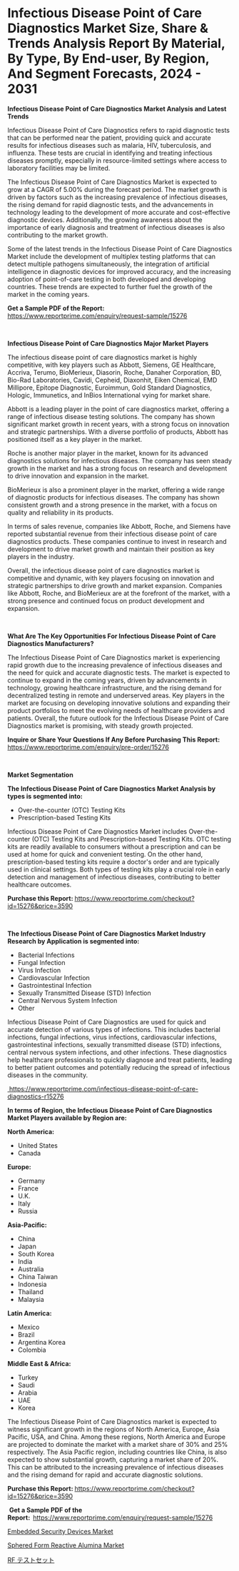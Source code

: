 <p><h1>Infectious Disease Point of Care Diagnostics Market Size, Share & Trends Analysis Report By Material, By Type, By End-user, By Region, And Segment Forecasts, 2024 - 2031</h1></p><p><strong>Infectious Disease Point of Care Diagnostics Market Analysis and Latest Trends</strong></p>
<p><p>Infectious Disease Point of Care Diagnostics refers to rapid diagnostic tests that can be performed near the patient, providing quick and accurate results for infectious diseases such as malaria, HIV, tuberculosis, and influenza. These tests are crucial in identifying and treating infectious diseases promptly, especially in resource-limited settings where access to laboratory facilities may be limited.</p><p>The Infectious Disease Point of Care Diagnostics Market is expected to grow at a CAGR of 5.00% during the forecast period. The market growth is driven by factors such as the increasing prevalence of infectious diseases, the rising demand for rapid diagnostic tests, and the advancements in technology leading to the development of more accurate and cost-effective diagnostic devices. Additionally, the growing awareness about the importance of early diagnosis and treatment of infectious diseases is also contributing to the market growth.</p><p>Some of the latest trends in the Infectious Disease Point of Care Diagnostics Market include the development of multiplex testing platforms that can detect multiple pathogens simultaneously, the integration of artificial intelligence in diagnostic devices for improved accuracy, and the increasing adoption of point-of-care testing in both developed and developing countries. These trends are expected to further fuel the growth of the market in the coming years.</p></p>
<p><strong>Get a Sample PDF of the Report:&nbsp;</strong> <a href="https://www.reportprime.com/enquiry/request-sample/15276">https://www.reportprime.com/enquiry/request-sample/15276</a></p>
<p>&nbsp;</p>
<p><strong>Infectious Disease Point of Care Diagnostics Major Market Players</strong></p>
<p><p>The infectious disease point of care diagnostics market is highly competitive, with key players such as Abbott, Siemens, GE Healthcare, Accriva, Terumo, BioMerieux, Diasorin, Roche, Danaher Corporation, BD, Bio-Rad Laboratories, Cavidi, Cepheid, Diaxonhit, Eiken Chemical, EMD Millipore, Epitope Diagnostic, Euroimmun, Gold Standard Diagnostics, Hologic, Immunetics, and InBios International vying for market share.</p><p>Abbott is a leading player in the point of care diagnostics market, offering a range of infectious disease testing solutions. The company has shown significant market growth in recent years, with a strong focus on innovation and strategic partnerships. With a diverse portfolio of products, Abbott has positioned itself as a key player in the market.</p><p>Roche is another major player in the market, known for its advanced diagnostics solutions for infectious diseases. The company has seen steady growth in the market and has a strong focus on research and development to drive innovation and expansion in the market.</p><p>BioMerieux is also a prominent player in the market, offering a wide range of diagnostic products for infectious diseases. The company has shown consistent growth and a strong presence in the market, with a focus on quality and reliability in its products.</p><p>In terms of sales revenue, companies like Abbott, Roche, and Siemens have reported substantial revenue from their infectious disease point of care diagnostics products. These companies continue to invest in research and development to drive market growth and maintain their position as key players in the industry.</p><p>Overall, the infectious disease point of care diagnostics market is competitive and dynamic, with key players focusing on innovation and strategic partnerships to drive growth and market expansion. Companies like Abbott, Roche, and BioMerieux are at the forefront of the market, with a strong presence and continued focus on product development and expansion.</p></p>
<p>&nbsp;</p>
<p><strong>What Are The Key Opportunities For Infectious Disease Point of Care Diagnostics Manufacturers?</strong></p>
<p><p>The Infectious Disease Point of Care Diagnostics market is experiencing rapid growth due to the increasing prevalence of infectious diseases and the need for quick and accurate diagnostic tests. The market is expected to continue to expand in the coming years, driven by advancements in technology, growing healthcare infrastructure, and the rising demand for decentralized testing in remote and underserved areas. Key players in the market are focusing on developing innovative solutions and expanding their product portfolios to meet the evolving needs of healthcare providers and patients. Overall, the future outlook for the Infectious Disease Point of Care Diagnostics market is promising, with steady growth projected.</p></p>
<p><strong>Inquire or Share Your Questions If Any Before Purchasing This Report:</strong> <a href="https://www.reportprime.com/enquiry/pre-order/15276">https://www.reportprime.com/enquiry/pre-order/15276</a></p>
<p>&nbsp;</p>
<p><strong>Market Segmentation</strong></p>
<p><strong>The Infectious Disease Point of Care Diagnostics Market Analysis by types is segmented into:</strong></p>
<p><ul><li>Over-the-counter (OTC) Testing Kits</li><li>Prescription-based Testing Kits</li></ul></p>
<p><p>Infectious Disease Point of Care Diagnostics Market includes Over-the-counter (OTC) Testing Kits and Prescription-based Testing Kits. OTC testing kits are readily available to consumers without a prescription and can be used at home for quick and convenient testing. On the other hand, prescription-based testing kits require a doctor's order and are typically used in clinical settings. Both types of testing kits play a crucial role in early detection and management of infectious diseases, contributing to better healthcare outcomes.</p></p>
<p><strong>Purchase this Report:&nbsp;</strong><a href="https://www.reportprime.com/checkout?id=15276&price=3590">https://www.reportprime.com/checkout?id=15276&price=3590</a></p>
<p>&nbsp;</p>
<p><strong>The Infectious Disease Point of Care Diagnostics Market Industry Research by Application is segmented into:</strong></p>
<p><ul><li>Bacterial Infections</li><li>Fungal Infection</li><li>Virus Infection</li><li>Cardiovascular Infection</li><li>Gastrointestinal Infection</li><li>Sexually Transmitted Disease (STD) Infection</li><li>Central Nervous System Infection</li><li>Other</li></ul></p>
<p><p>Infectious Disease Point of Care Diagnostics are used for quick and accurate detection of various types of infections. This includes bacterial infections, fungal infections, virus infections, cardiovascular infections, gastrointestinal infections, sexually transmitted disease (STD) infections, central nervous system infections, and other infections. These diagnostics help healthcare professionals to quickly diagnose and treat patients, leading to better patient outcomes and potentially reducing the spread of infectious diseases in the community.</p></p>
<p><a href="https://www.reportprime.com/infectious-disease-point-of-care-diagnostics-r15276">&nbsp;https://www.reportprime.com/infectious-disease-point-of-care-diagnostics-r15276</a></p>
<p><strong>In terms of Region, the Infectious Disease Point of Care Diagnostics Market Players available by Region are:</strong></p>
<p>
    <p> <strong> North America: </strong>
        <ul>
            <li>United States</li>
            <li>Canada</li>
        </ul>
        </p> 
    <p> <strong> Europe: </strong>
        <ul>
            <li>Germany</li>
            <li>France</li>
            <li>U.K.</li>
            <li>Italy</li>
            <li>Russia</li>
        </ul>
        </p> 
    <p> <strong> Asia-Pacific: </strong>
        <ul>
            <li>China</li>
            <li>Japan</li>
            <li>South Korea</li>
            <li>India</li>
            <li>Australia</li>
            <li>China Taiwan</li>
            <li>Indonesia</li>
            <li>Thailand</li>
            <li>Malaysia</li>
        </ul>
        </p> 
    <p> <strong> Latin America: </strong>
        <ul>
            <li>Mexico</li>
            <li>Brazil</li>
            <li>Argentina Korea</li>
            <li>Colombia</li>
        </ul>
        </p> 
    <p> <strong> Middle East & Africa: </strong>
        <ul>
            <li>Turkey</li>
            <li>Saudi</li>
            <li>Arabia</li>
            <li>UAE</li>
            <li>Korea</li>
        </ul>
    </p>
    </p>
<p><p>The Infectious Disease Point of Care Diagnostics market is expected to witness significant growth in the regions of North America, Europe, Asia Pacific, USA, and China. Among these regions, North America and Europe are projected to dominate the market with a market share of 30% and 25% respectively. The Asia Pacific region, including countries like China, is also expected to show substantial growth, capturing a market share of 20%. This can be attributed to the increasing prevalence of infectious diseases and the rising demand for rapid and accurate diagnostic solutions.</p></p>
<p><strong>Purchase this Report: </strong><a href="https://www.reportprime.com/checkout?id=15276&price=3590">https://www.reportprime.com/checkout?id=15276&price=3590</a></p>
<p>&nbsp;<strong>Get a Sample PDF of the Report:&nbsp;&nbsp;</strong><a href="https://www.reportprime.com/enquiry/request-sample/15276">https://www.reportprime.com/enquiry/request-sample/15276</a></p>
<p><strong></strong></p>
<p><p><a href="https://www.linkedin.com/pulse/embedded-security-devices-market-analysis-examines-its-yni8e?trackingId=gi8ktfhDfJOKoEQyu7GuPQ%3D%3D">Embedded Security Devices Market</a></p><p><a href="https://www.linkedin.com/pulse/sphered-form-reactive-alumina-market-size-share-global-analysis-n9z9e?trackingId=3e%2BGg2DmrfNspeYwlZ1x%2Fw%3D%3D">Sphered Form Reactive Alumina Market</a></p><p><a href="https://medium.com/@carllane655/rf%E3%83%86%E3%82%B9%E3%83%88%E3%82%BB%E3%83%83%E3%83%88%E5%B8%82%E5%A0%B4-%E7%A8%AE%E9%A1%9E-%E3%82%A2%E3%83%97%E3%83%AA%E3%82%B1%E3%83%BC%E3%82%B7%E3%83%A7%E3%83%B3-%E5%9C%B0%E7%90%86%E3%81%AB%E3%82%88%E3%82%8B%E5%8C%85%E6%8B%AC%E7%9A%84%E8%A9%95%E4%BE%A1-2165d1e90275">RF テストセット</a></p></p>